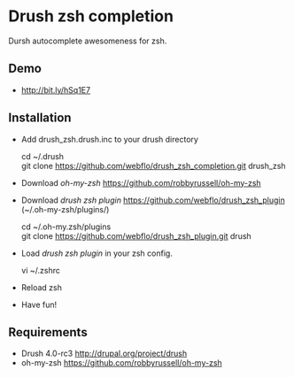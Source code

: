 
# Drush zsh completion

Dursh autocomplete awesomeness for zsh.

## Demo

- http://bit.ly/hSq1E7

## Installation

- Add drush_zsh.drush.inc to your drush directory

    cd ~/.drush  
    git clone https://github.com/webflo/drush_zsh_completion.git drush_zsh

- Download *oh-my-zsh* https://github.com/robbyrussell/oh-my-zsh
- Download *drush zsh plugin* https://github.com/webflo/drush_zsh_plugin (~/.oh-my-zsh/plugins/)

    cd ~/.oh-my.zsh/plugins  
    git clone https://github.com/webflo/drush_zsh_plugin.git drush

- Load *drush zsh plugin* in your zsh config.

    vi ~/.zshrc

- Reload zsh
- Have fun!

## Requirements

- Drush 4.0-rc3 http://drupal.org/project/drush
- oh-my-zsh https://github.com/robbyrussell/oh-my-zsh